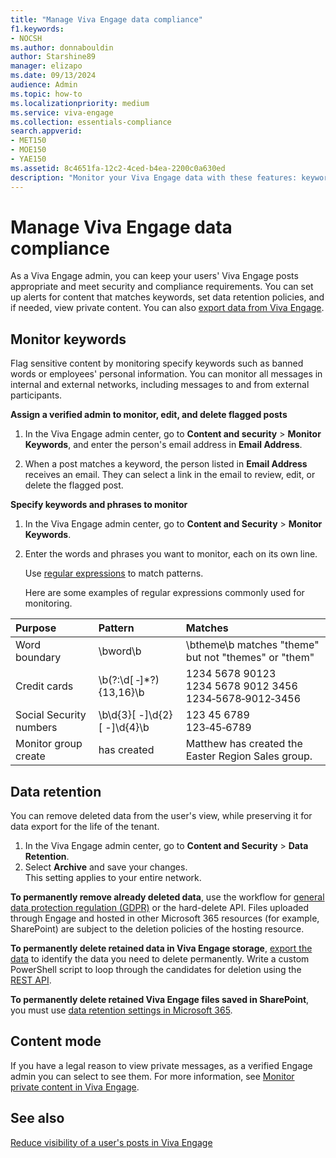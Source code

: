 ```yaml
---
title: "Manage Viva Engage data compliance"
f1.keywords:
- NOCSH
ms.author: donnabouldin
author: Starshine89
manager: elizapo
ms.date: 09/13/2024
audience: Admin
ms.topic: how-to
ms.localizationpriority: medium
ms.service: viva-engage
ms.collection: essentials-compliance
search.appverid:
- MET150
- MOE150
- YAE150
ms.assetid: 8c4651fa-12c2-4ced-b4ea-2200c0a630ed
description: "Monitor your Viva Engage data with these features: keyword monitoring, security settings, data export, data retention, and analytics."
---
```


# Manage Viva Engage data compliance

As a Viva Engage admin, you can keep your users' Viva Engage posts appropriate and meet security and compliance requirements. You can set up alerts for content that matches keywords, set data retention policies, and if needed, view private content. You can also [export data from Viva Engage](../eac-as-manage-data.md).

<a name="MonitorKeywords"> </a> 
## Monitor keywords

Flag sensitive content by monitoring specify keywords such as banned words or employees' personal information. You can monitor all messages in internal and external networks, including messages to and from external participants.
  
 **Assign a verified admin to monitor, edit, and delete flagged posts**
  
1. In the Viva Engage admin center, go to **Content and security** > **Monitor Keywords**, and enter the person's email address in **Email Address**.
    
2. When a post matches a keyword, the person listed in **Email Address** receives an email. They can select a link in the email to review, edit, or delete the flagged post.
    
 **Specify keywords and phrases to monitor**
  
1. In the Viva Engage admin center, go to **Content and Security** \> **Monitor Keywords**.
    
2. Enter the words and phrases you want to monitor, each on its own line.
    
   Use [regular expressions](/dotnet/standard/base-types/regular-expression-language-quick-reference) to match patterns.
    
    Here are some examples of regular expressions commonly used for monitoring.
    
|**Purpose**|**Pattern**|**Matches**|
|:-----|:-----|:-----|
|Word boundary |\bword\b |\btheme\b matches "theme" but not "themes" or "them" |
|Credit cards |\b(?:\d[ ‐]\*?){13,16}\b |1234 5678 90123  <br/> 1234 5678 9012 3456  <br/> 1234‐5678‐9012‐3456 |
|Social Security numbers |\b\d{3}[ -]\d{2}[ -]\d{4}\b |123 45 6789  <br/> 123‐45‐6789 |
Monitor group create|has created|Matthew has created the Easter Region Sales group.
  
<a name="DataRetention"> </a>
## Data retention

You can remove deleted data from the user's view, while preserving it for data export for the life of the tenant.

1. In the Viva Engage admin center, go to **Content and Security** > **Data Retention**.
1. Select **Archive** and save your changes.
<br> This setting applies to your entire network.

**To permanently remove already deleted data**, use the workflow for [general data protection regulation (GDPR)](gdpr-requests-in-viva-engage-enterprise.md) or the hard-delete API. Files uploaded through Engage and hosted in other Microsoft 365 resources (for example, SharePoint) are subject to the deletion policies of the hosting resource.

**To permanently delete retained data in Viva Engage storage**, [export the data](../eac-as-manage-data.md) to identify the data you need to delete permanently. Write a custom PowerShell script to loop through the candidates for deletion using the [REST API](/rest/api/yammer/rest-api-rate-limits).

**To permanently delete retained Viva Engage files saved in SharePoint**, you must use [data retention settings in Microsoft 365](/office365/securitycompliance/retention-policies).
    
<a name="ContentMode"> </a>
## Content mode

If you have a legal reason to view private messages, as a verified Engage admin you can select to see them. For more information, see [Monitor private content in Viva Engage](monitor-private-content.md).
  
## See also

[Reduce visibility of a user's posts in Viva Engage](../work-with-external-users/mute-user-in-network.md)
